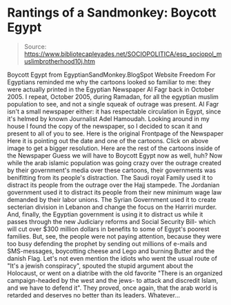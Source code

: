# Rantings of a Sandmonkey: Boycott Egypt

> Source: https://www.bibliotecapleyades.net/SOCIOPOLITICA/esp_sociopol_muslimbrotherhood10j.htm

Boycott Egypt
from EgyptianSandMonkey.BlogSpot Website
Freedom For Egyptians reminded me why the cartoons looked so familiar to me: they were actually printed in the Egyptian Newspaper Al Fagr back in October 2005. I repeat, October 2005, during Ramadan, for all the egyptian muslim population to see, and not a single squeak of outrage was present. Al Fagr isn't a small newspaper either: it has respectable circulation in Egypt, since it's helmed by known Journalist Adel Hamoudah. Looking around in my house I found the copy of the newspaper, so I decided to scan it and present to all of you to see.
Here is the original Frontpage of the Newspaper
Here it is pointing out the date and one of the cartoons. Click on above image to get a bigger resolution.
Here are the rest of the cartoons inside of the Newspaper
Guess we will have to Boycott Egypt now as well, huh?
Now while the arab islamic population was going crazy over the outrage created by their government's media over these cartoons, their governments was benifitting from its people's distraction. The Saudi royal Family used it to distract its people from the outrage over the Hajj stampede. The Jordanian government used it to distract its people from their new minimum wage law demanded by their labor unions. The Syrian Government used it to create secterian division in Lebanon and change the focus on the Harriri murder. And, finally, the Egyptian government is using it to distract us while it passes through the new Judiciary reforms and Social Security Bill- which will cut over $300 million dollars in benefits to some of Egypt's poorest families. But, see, the people were not paying attention, because they were too busy defending the prophet by sending out millions of e-mails and SMS-messages, boycotting cheese and Lego and burning Butter and the danish Flag. Let's not even mention the idiots who went the usual route of "It's a jewish conspiracy", spouted the stupid argument about the Holocaust, or went on a diatribe with the old favorite "There is an organized campaign-headed by the west and the jews- to attack and discredit Islam, and we have to defend it". They proved, once again, that the arab world is retarded and deserves no better than its leaders.
Whatever...
